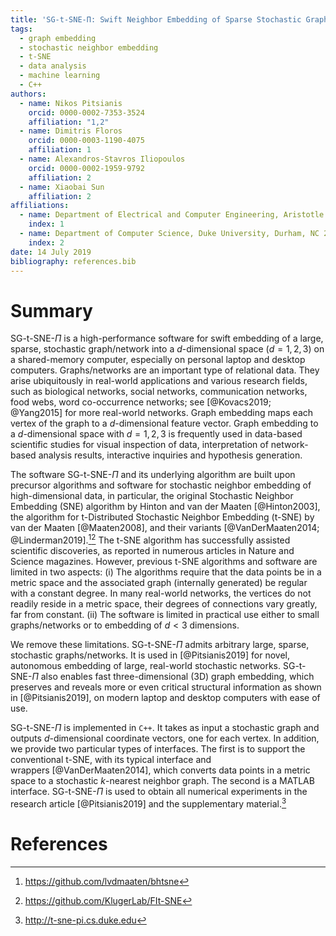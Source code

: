 ```yaml
---
title: 'SG-t-SNE-Π: Swift Neighbor Embedding of Sparse Stochastic Graphs'
tags:
  - graph embedding
  - stochastic neighbor embedding
  - t-SNE
  - data analysis
  - machine learning
  - C++
authors:
  - name: Nikos Pitsianis
    orcid: 0000-0002-7353-3524
    affiliation: "1,2"
  - name: Dimitris Floros
    orcid: 0000-0003-1190-4075
    affiliation: 1
  - name: Alexandros-Stavros Iliopoulos
    orcid: 0000-0002-1959-9792
    affiliation: 2
  - name: Xiaobai Sun
    affiliation: 2
affiliations:
  - name: Department of Electrical and Computer Engineering, Aristotle University of Thessaloniki, Thessaloniki 54124, Greece
    index: 1
  - name: Department of Computer Science, Duke University, Durham, NC 27708, USA
    index: 2
date: 14 July 2019
bibliography: references.bib
---
```



# Summary

SG-t-SNE-$\Pi$ is a high-performance software for swift embedding of a
large, sparse, stochastic graph/network into a $d$-dimensional space
($d = 1,2,3$) on a shared-memory computer, especially on personal laptop
and desktop computers. Graphs/networks are an important type of
relational data. They arise ubiquitously in real-world applications and
various research fields, such as biological networks, social networks,
communication networks, food webs, word co-occurrence networks; see
[@Kovacs2019; @Yang2015] for more real-world networks. Graph embedding
maps each vertex of the graph to a $d$-dimensional feature vector. Graph
embedding to a $d$-dimensional space with $d=1,2,3$ is frequently used
in data-based scientific studies for visual inspection of data,
interpretation of network-based analysis results, interactive inquiries
and hypothesis generation.

The software SG-t-SNE-$\Pi$ and its underlying algorithm are built upon
precursor algorithms and software for stochastic neighbor embedding of
high-dimensional data, in particular, the original Stochastic Neighbor
Embedding (SNE) algorithm by Hinton and van der Maaten [@Hinton2003],
the algorithm for t-Distributed Stochastic Neighbor Embedding (t-SNE) by
van der Maaten [@Maaten2008], and their
variants [@VanDerMaaten2014; @Linderman2019].[^1][^2] The t-SNE
algorithm has successfully assisted scientific discoveries, as reported
in numerous articles in Nature and Science magazines. However, previous
t-SNE algorithms and software are limited in two aspects:
(i) The algorithms require that the data points be in a metric space and the
associated graph (internally generated) be regular with a constant
degree. In many real-world networks, the vertices do not readily reside
in a metric space, their degrees of connections vary greatly, far from
constant.
(ii) The software is limited in practical use either to small graphs/networks
or to embedding of $d<3$ dimensions.

We remove these limitations. SG-t-SNE-$\Pi$ admits arbitrary large,
sparse, stochastic graphs/networks. It is used in [@Pitsianis2019] for
novel, autonomous embedding of large, real-world stochastic networks.
SG-t-SNE-$\Pi$ also enables fast three-dimensional (3D) graph embedding,
which preserves and reveals more or even critical structural information
as shown in [@Pitsianis2019], on modern laptop and desktop computers
with ease of use.

SG-t-SNE-$\Pi$ is implemented in `C++`. It takes as input a stochastic
graph and outputs $d$-dimensional coordinate vectors, one for each
vertex. In addition, we provide two particular types of interfaces. The
first is to support the conventional t-SNE, with its typical interface
and wrappers [@VanDerMaaten2014], which converts data points in a metric
space to a stochastic $k$-nearest neighbor graph. The second is a MATLAB
interface. SG-t-SNE-$\Pi$ is used to obtain all numerical experiments in
the research article [@Pitsianis2019] and the supplementary
material.[^3]

[^1]: <https://github.com/lvdmaaten/bhtsne>

[^2]: <https://github.com/KlugerLab/FIt-SNE>

[^3]: <http://t-sne-pi.cs.duke.edu>

# References
